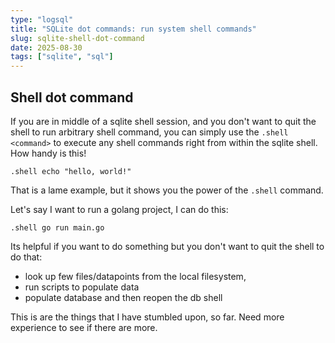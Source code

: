 ```yaml
---
type: "logsql"
title: "SQLite dot commands: run system shell commands"
slug: sqlite-shell-dot-command
date: 2025-08-30
tags: ["sqlite", "sql"]
---
```


## Shell dot command

If you are in middle of a sqlite shell session, and you don't want to quit the shell to run arbitrary shell command, you can simply use the `.shell <command>` to execute any shell commands right from within the sqlite shell. How handy is this!

```sqlite
.shell echo "hello, world!"
```

That is a lame example, but it shows you the power of the `.shell` command.

Let's say I want to run a golang project, I can do this:

```sqlite
.shell go run main.go
```

Its helpful if you want to do something but you don't want to quit the shell to do that:
- look up few files/datapoints from the local filesystem,
- run scripts to populate data
- populate database and then reopen the db shell

This is are the things that I have stumbled upon, so far. Need more experience to see if there are more.




